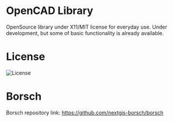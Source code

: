 # OpenCAD Library
OpenSource library under X11/MIT license for everyday use. Under development,
but some of basic functionality is already available.

# License
![License](https://img.shields.io/badge/License-X11%2FMIT-blue.svg?maxAge=2592000)

# Borsch
Borsch repository link: https://github.com/nextgis-borsch/borsch
